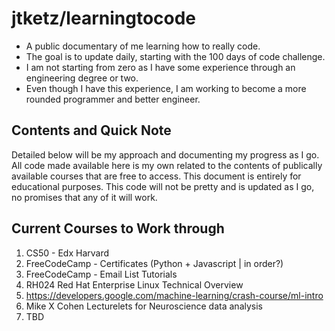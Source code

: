 # jtketz/learningtocode
- A public documentary of me learning how to really code.
- The goal is to update daily, starting with the 100 days of code challenge. 
- I am not starting from zero as I have some experience through an engineering degree or two. 
- Even though I have this experience, I am working to become a more rounded programmer and better engineer.

## Contents and Quick Note
Detailed below will be my approach and documenting my progress as I go. 
All code made available here is my own related to the contents of publically available courses that are free to access.
This document is entirely for educational purposes. 
This code will not be pretty and is updated as I go, no promises that any of it will work. 

## Current Courses to Work through
1. CS50 - Edx Harvard
2. FreeCodeCamp - Certificates (Python + Javascript | in order?)
3. FreeCodeCamp - Email List Tutorials
4. RH024 Red Hat Enterprise Linux Technical Overview
5. https://developers.google.com/machine-learning/crash-course/ml-intro
6. Mike X Cohen Lecturelets for Neuroscience data analysis
7. TBD
